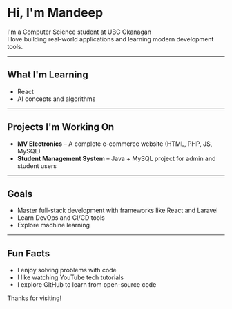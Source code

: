 #  Hi, I'm Mandeep

I'm a Computer Science student at UBC Okanagan  
I love building real-world applications and learning modern development tools.

---

##  What I'm Learning
- React
- AI concepts and algorithms

---

##  Projects I'm Working On
-  **MV Electronics** – A complete e-commerce website (HTML, PHP, JS, MySQL)
- **Student Management System** – Java + MySQL project for admin and student users

---

##  Goals
- Master full-stack development with frameworks like React and Laravel
- Learn DevOps and CI/CD tools
- Explore machine learning

---

##  Fun Facts
- I enjoy solving problems with code
- I like watching YouTube tech tutorials
- I explore GitHub to learn from open-source code

Thanks for visiting! 
